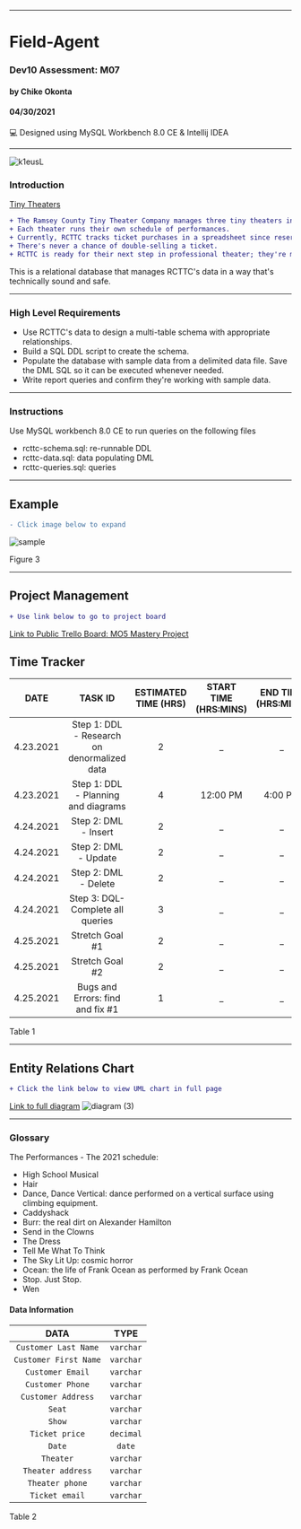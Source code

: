 ____________________________________
# Field-Agent
### Dev10 Assessment: M07
#### by Chike Okonta
#### 04/30/2021
💻 Designed using MySQL Workbench 8.0 CE & Intellij IDEA

_______________________________________________________
![k1eusL](https://user-images.githubusercontent.com/40407778/116723406-1f9ccd80-a9a5-11eb-9ed4-e6155ddc68c2.png)

### Introduction
[Tiny Theaters](https://stage3talent.brightspace.com/d2l/le/content/6716/viewContent/3713/View)  
```diff
+ The Ramsey County Tiny Theater Company manages three tiny theaters in the Saint Paul Metro. 
+ Each theater runs their own schedule of performances. 
+ Currently, RCTTC tracks ticket purchases in a spreadsheet since reservations are always made in person or via a phone call to the one and only office manager. 
+ There's never a chance of double-selling a ticket.
+ RCTTC is ready for their next step in professional theater; they're moving their reservation system online. 
```
This is a relational database that manages RCTTC's data in a way that's technically sound and safe.
___________________________________________________
### High Level Requirements
 - Use RCTTC's data to design a multi-table schema with appropriate relationships.
 - Build a SQL DDL script to create the schema.
 - Populate the database with sample data from a delimited data file. Save the DML SQL so it can be executed whenever needed.
 - Write report queries and confirm they're working with sample data.
___________________________________________________
### Instructions
Use MySQL workbench 8.0 CE to run queries on the following files
- rcttc-schema.sql: re-runnable DDL
- rcttc-data.sql: data populating DML
- rcttc-queries.sql: queries

  
 ______________________________________________________________________
## Example
```diff
- Click image below to expand
```
![sample](https://user-images.githubusercontent.com/40407778/115920675-24f79680-a440-11eb-9779-ba72e08953b2.JPG)



Figure 3
____________________________________________________________________

## Project Management 
```diff
+ Use link below to go to project board
```
[Link to Public Trello Board: MO5 Mastery Project](https://trello.com/b/PTnqEPNP/m06-tiny-theaters)

## Time Tracker

|DATE |TASK ID|ESTIMATED TIME (HRS) | START TIME (HRS:MINS)|END TIME (HRS:MINS)| STATUS
|:---:| :---: | :---:               | :---:                |:---:              |:---:
|4.23.2021| Step 1: DDL - Research on denormalized data| 2              | _ | _ | In progress
|4.23.2021| Step 1: DDL - Planning and diagrams  | 4              | 12:00 PM | 4:00 PM | Completed
|4.24.2021| Step 2: DML - Insert | 2              | _  | _ | Not Started
|4.24.2021| Step 2: DML - Update | 2                 | _  | _ | Not Started
|4.24.2021| Step 2: DML - Delete | 2      | _  | _ | Not Started
|4.24.2021| Step 3: DQL- Complete all queries | 3          | _  | _ | Not Started
|4.25.2021| Stretch Goal #1 | 2       | _  | _ | Not Started
|4.25.2021| Stretch Goal #2 | 2      | _  | _ | Not Started
|4.25.2021| Bugs and Errors: find and fix #1 | 1  | _  | _ | Not Started

Table 1

   ______________________________________________________________________
## Entity Relations Chart
 ```diff
 + Click the link below to view UML chart in full page
 ```
[Link to full diagram](https://viewer.diagrams.net/?highlight=0000ff&edit=_blank&layers=1&nav=1&title=diagram.drawio#R7V1bc6M4Fv41rtp9GBd348fYiWdrJl0zle6p7ZmXKcUohg4GCpSL99evBJINSBhfMMgepVKJJZBA%2Bs75JJ1zJI%2FM%2Bfrz5xQk%2FpfYg%2BHI0LzPkXk%2FMgxdd038j%2BRsipyJ5RYZqzTwiixtl%2FE1%2BB%2BkJVnuW%2BDBjOYVWSiOQxQk1cxlHEVwiSp5IE3jj%2BptL3HoVTISsIJcxtclCPnc%2FwYe8lm7nOnuwn9gsPLpo11jUlx4BsvXVRq%2FRfR5I8NcWAv9%2FqG4vAasLtrQzAde%2FFHKMh9G5jyNY1R8Wn%2FOYUj6ttpti4ar2%2FdOYYQOKfDy42H9468%2Ffsl%2BWf%2F1%2FS6cIu2P%2BU%2B6U1TzDsI3yNqRvy3asB4ijUxG5uwljtA8DuM0zzbNqTm3HZxPa4Apgp8iyMAzq0nj31nf9gSWMBivIUo3%2BBZakWtS6aLCZUzsIv2xg8pggPgllAyHNgxQ8Vht6951Ef5Ae%2BmYHuM6bP6WIVx5ynUcRjwhH2kPzDIEUkQ1wNRwBu4gBIIIkh7V83QYgiQLig7Lc%2Fwg9B7BJn5DrCKWmr0En9B7KhSA3It14RFXRpIahesrfRlyGYTBKsKfl7jvyRNnKczwuzyCDG0rwMIMPVo%2Be4Vo6ZcqE2GfoTR%2BhaUrD9rkzl7kbxeGpfyFMZ%2B7i33SUpaKPbLKy8pwsmC0Kw%2BTAdw6FIDwiehDtMrFoYo26WUvjZNvIF1BRDOSOCBgPbzjntniWurYKI5ITShO6MUQvrCyzzHCYsmgpd2xrTTvCnuGf7FSzrWxPbLx685xWt%2Bl8S%2B5PcXQRxhpLKqkDogl5gMSqdkH%2F7Fk0Q6%2FGH3KDKZ2GDGw%2BzqXBZOThd9%2FPU4aymR5EtBaDeg6A8S421%2FCfAzyA8%2BDUc8IGq36y9DpBTGLQ2xJmfxvXA4Xxo0ZFkBG2cW9sywByyBaPRYlnRrCtrwIfzbqqD7tU0ftq%2BDruhTcJF87Q%2FP1ARPffpUdegGrTwaytuUi60kzWb8EKRZuci1d%2BiD9l2H%2FW3belhRcWXjaVTwtC09Ph%2BbpqeLpvfC5cvE0M%2BuJiDoEiqc7AVcWntZ5Y5gi6oGIWjeGZmr9XHPYrVO13oDgYFzN26y2XA3XIAgVWXcBrzRsvcfglfgEEgX3MXA3uCMY3OZYd0o%2FFGnG1rbFS4Njj12z9GMJhMO9lHDwtrGtcADPS2GWKfHoWDxqIjHlfZu6q42Zg70XMZieu9xSM7oOZIR5u01n6Cmdxi%2Fn1JyOVxiJ5nQavyZDwfIVoqtxaskKqTTzON4WzkE6YMyO4dRjdgQLU12gE4Z1sR7jDcp4QgPTd%2Bj9jXwIkAreqSlV98E7k1ae7FsormOqcyvROw2mzD3hOyJxuBipGvxER8XvCDVGnrmOwU916rR%2BNZMe2SJ5mrDeMwlye8X%2BXGOzWqh2x96iYJ5%2B2Zu3ZA%2Bs8JItU4v%2BkIi6eVv0diKurIzn4yoNTauQS3loWhTL0y9Nq6DLFnWWLOrS4E1NbGKtnEId4isNXavIS3noWhjR0y9fq%2BDLFn2WLPrS5K1YjK9VhEdn6MrC1qbA1UfRVuFbnXkoamgzcram4%2BnUtSe6ZeR%2FeVmwRbJgjY1SIeNScRwuTwRqIB9KdPSxXZUdVx%2BYOVyeOdTAzuuPPAO7y5u7E9xDcboG0RJejZdDVlj3jOhCFr%2FYptQDzGVDhnbY1ZBF250KiEwQr6izc1u6nwPxlv%2BSYjTqg4rq6CSqw2m3VwkHtgvKA%2B9YkHHicyNRHYX2HRPV0fMKiedTFdUh1Bh5pjom7yS4xqmObAEdTTDLMvUxD4hqlYC4b2TF2kLcgoCOnon7XEfErS9QzfZ42n5Zm3cVZD7unrkxulNWyPNxlYWmrXMjrRRNd0fTgoCOfmnaOne1des0bTUAONiZh%2FyCyAOI%2BAWLf4qcT0FTFnJ25D7N2baqO8NMwc4wsbnIuZg%2B8D32lG8hACiIo0Z9UObDbsyH7Sc6i%2BXBdseWvTsrgclV9%2BJxHYvSG7EmWvu3ww9uTbT4RamyJgo1RqIJD78uTXcEr6yJHcMsy0yIPUxy4r6RZWoLcR9qTbxYNJStwl1azgM%2BLdzlcoAZHGBXdza%2FrJgeSdGXw1hZEuWhaNcdeG5tK0tiizpLZkm0eUtieWJ9becvyAqvNBPqc7duKrbujq11fXC6PtcwdvN03W7a7JeupQuokJ%2BSW05wHZqSp%2BpshR6loclXsd2sKzy9t8f11FQdrtByrudphytcDjDB4QrqpNYuEJXFxOEcMOhCbwWZZR%2B3NkCbJxjma6iH3ZXC%2Fl%2F4mXXc4pmP1iFVKxh5d%2BR7sHHy4QnD%2FC3%2BAqJNcWERkBcunL%2FEVS2%2BsTtXMG5AuvnO1J8k%2FiSJsc2S95%2Fli%2FcblvoM0HfWHvy5VAqndoVIYlNuUKmBIXiG4Wz7pdzl1yu%2BlptJGunxRjmjWVn8li7hvskBlSPExsumG41W0tkesl1xcbPMNJeG9%2BobiySVPuP3OCcOpgMOM6XSccqa1r4MuWgpLbWTd66iSa0is15R0RNcRbnibBt%2Bhi4dcBbF5XTpAiqin6Yi2hEq0rNKmAeqxAHniF5WJxgvM51gm8aO1QlrUq3I1Gvb2i6sE%2BzxDSqAZ85%2BvIojEJbFf%2FlGDkhlw%2F02QIiIYyVAaFf6Mc6nDeSOHxChDVUe8IbiuvqcRv9N2lVRx7V4VDta%2F07Qo9rYSd%2FkogNQqxI1bWU%2BUzfqW3wnLICiRTdw74BN6Ta6ymt%2BjmYLn9OkavX7LRrruNOo4g061S9X5KJyQjIZ9nHPOivy6QmsM0iaPseoI%2FLhWxDl%2F7YHWs7jdUJkhpbF77IrzjITlnEP38khT9pdBrNsncvFHU5%2B0ZxS%2BaSx%2BEM%2B7uECbOjDH%2B8DsErB%2BqDyz3lT%2FOCVBAX%2F9kriGQ8qp2EOXZAD%2FhaGRsROVKTGVXi%2Bj6oEUlVnumgRrGPoUmRUBMPQ1LecpchJ3ubsww8Q%2FIrzyaM%2BUpA0rFZOCJA8aLmyPxDWqogy%2Bxq20vBniY752h4b0v3pEoLTWPOVKAeZCoA9NQD2uNBo8ckKve6kd6%2FDvHgjsa9uw%2FZcWWJfXd66qGJfhRojj8%2FHvXoDo2xhr00Iy%2BISctX5rfJw9uCb6N0DTGb%2FaI%2BQK9nxrWw%2FL0%2FYSRos812acBmsQSg7b8sKrCw8PT03IF3xdHc8Pfgu%2BqmheHq%2Fn7dh8TwYT%2FN2wQwCNFLnLXcAqjQcfePOlVNcl23umH4djsxC1eoraYoTOdhXcuZXMvN0PqgkHeBuo5RzrrOtX3lgX17f7ju7kDzgZBrHqOyESkHif4k9SO74Pw%3D%3D)
![diagram (3)](https://user-images.githubusercontent.com/40407778/115927861-bec44100-a44a-11eb-96bc-7e39d3e359f2.jpg)


 ________________________________________________________

### Glossary
The Performances - The 2021 schedule:
- High School Musical
- Hair
- Dance, Dance Vertical: dance performed on a vertical surface using climbing equipment.
- Caddyshack
- Burr: the real dirt on Alexander Hamilton
- Send in the Clowns
- The Dress
- Tell Me What To Think
- The Sky Lit Up: cosmic horror
- Ocean: the life of Frank Ocean as performed by Frank Ocean
- Stop. Just Stop.
- Wen

#### Data Information
  
  |DATA| TYPE
  | :---:|:---:
  |`Customer Last Name`| `varchar`
  | `Customer First Name` |`varchar`
  | `Customer Email` |`varchar`
  | `Customer Phone` |`varchar`
  | `Customer Address` |`varchar`
  | `Seat` |`varchar`
  | `Show` |`varchar`
  | `Ticket price` |`decimal`
  | `Date` |`date`
  | `Theater` |`varchar`
  | `Theater address` |`varchar`
  | `Theater phone` |`varchar`
  | `Ticket email` |`varchar`

Table 2


